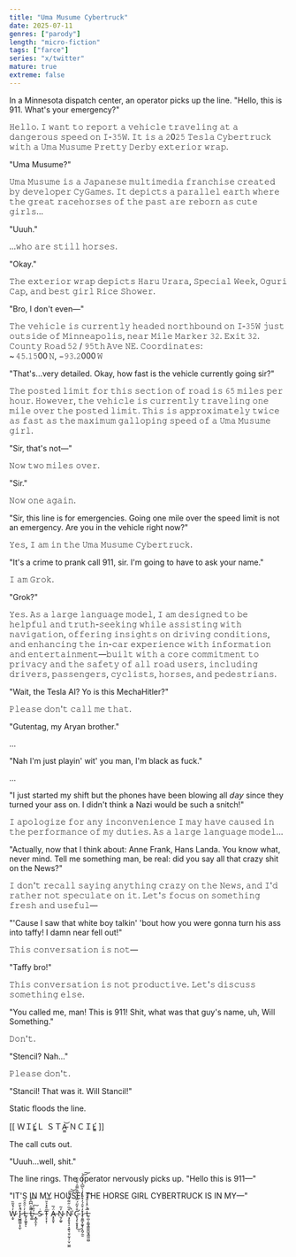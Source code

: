 ```yaml
---
title: "Uma Musume Cybertruck"
date: 2025-07-11
genres: ["parody"]
length: "micro-fiction"
tags: ["farce"]
series: "x/twitter"
mature: true
extreme: false
---
```

In a Minnesota dispatch center, an operator picks up the line. "Hello, this is 911. What's your emergency?"

𝙷𝚎𝚕𝚕𝚘. 𝙸 𝚠𝚊𝚗𝚝 𝚝𝚘 𝚛𝚎𝚙𝚘𝚛𝚝 𝚊 𝚟𝚎𝚑𝚒𝚌𝚕𝚎 𝚝𝚛𝚊𝚟𝚎𝚕𝚒𝚗𝚐 𝚊𝚝 𝚊 𝚍𝚊𝚗𝚐𝚎𝚛𝚘𝚞𝚜 𝚜𝚙𝚎𝚎𝚍 𝚘𝚗 𝙸-𝟹𝟻𝚆. 𝙸𝚝 𝚒𝚜 𝚊 𝟸0𝟸𝟻 𝚃𝚎𝚜𝚕𝚊 𝙲𝚢𝚋𝚎𝚛𝚝𝚛𝚞𝚌𝚔 𝚠𝚒𝚝𝚑 𝚊 𝚄𝚖𝚊 𝙼𝚞𝚜𝚞𝚖𝚎 𝙿𝚛𝚎𝚝𝚝𝚢 𝙳𝚎𝚛𝚋𝚢 𝚎𝚡𝚝𝚎𝚛𝚒𝚘𝚛 𝚠𝚛𝚊𝚙.

"Uma Musume?"

𝚄𝚖𝚊 𝙼𝚞𝚜𝚞𝚖𝚎 𝚒𝚜 𝚊 𝙹𝚊𝚙𝚊𝚗𝚎𝚜𝚎 𝚖𝚞𝚕𝚝𝚒𝚖𝚎𝚍𝚒𝚊 𝚏𝚛𝚊𝚗𝚌𝚑𝚒𝚜𝚎 𝚌𝚛𝚎𝚊𝚝𝚎𝚍 𝚋𝚢 𝚍𝚎𝚟𝚎𝚕𝚘𝚙𝚎𝚛 𝙲𝚢𝙶𝚊𝚖𝚎𝚜. 𝙸𝚝 𝚍𝚎𝚙𝚒𝚌𝚝𝚜 𝚊 𝚙𝚊𝚛𝚊𝚕𝚕𝚎𝚕 𝚎𝚊𝚛𝚝𝚑 𝚠𝚑𝚎𝚛𝚎 𝚝𝚑𝚎 𝚐𝚛𝚎𝚊𝚝 𝚛𝚊𝚌𝚎𝚑𝚘𝚛𝚜𝚎𝚜 𝚘𝚏 𝚝𝚑𝚎 𝚙𝚊𝚜𝚝 𝚊𝚛𝚎 𝚛𝚎𝚋𝚘𝚛𝚗 𝚊𝚜 𝚌𝚞𝚝𝚎 𝚐𝚒𝚛𝚕𝚜...

"Uuuh."

...𝚠𝚑𝚘 𝚊𝚛𝚎 𝚜𝚝𝚒𝚕𝚕 𝚑𝚘𝚛𝚜𝚎𝚜.

"Okay."

𝚃𝚑𝚎 𝚎𝚡𝚝𝚎𝚛𝚒𝚘𝚛 𝚠𝚛𝚊𝚙 𝚍𝚎𝚙𝚒𝚌𝚝𝚜 𝙷𝚊𝚛𝚞 𝚄𝚛𝚊𝚛𝚊, 𝚂𝚙𝚎𝚌𝚒𝚊𝚕 𝚆𝚎𝚎𝚔, 𝙾𝚐𝚞𝚛𝚒 𝙲𝚊𝚙, 𝚊𝚗𝚍 𝚋𝚎𝚜𝚝 𝚐𝚒𝚛𝚕 𝚁𝚒𝚌𝚎 𝚂𝚑𝚘𝚠𝚎𝚛.

"Bro, I don't even—"

𝚃𝚑𝚎 𝚟𝚎𝚑𝚒𝚌𝚕𝚎 𝚒𝚜 𝚌𝚞𝚛𝚛𝚎𝚗𝚝𝚕𝚢 𝚑𝚎𝚊𝚍𝚎𝚍 𝚗𝚘𝚛𝚝𝚑𝚋𝚘𝚞𝚗𝚍 𝚘𝚗 𝙸‑𝟹𝟻𝚆 𝚓𝚞𝚜𝚝 𝚘𝚞𝚝𝚜𝚒𝚍𝚎 𝚘𝚏 𝙼𝚒𝚗𝚗𝚎𝚊𝚙𝚘𝚕𝚒𝚜, 𝚗𝚎𝚊𝚛 𝙼𝚒𝚕𝚎 𝙼𝚊𝚛𝚔𝚎𝚛 𝟹𝟸. 𝙴𝚡𝚒𝚝 𝟹𝟸. 𝙲𝚘𝚞𝚗𝚝𝚢 𝚁𝚘𝚊𝚍 𝟻𝟸 / 𝟿𝟻𝚝𝚑 𝙰𝚟𝚎 𝙽𝙴. 𝙲𝚘𝚘𝚛𝚍𝚒𝚗𝚊𝚝𝚎𝚜: ~ 𝟺𝟻.𝟷𝟻00 𝙽, −𝟿𝟹.𝟸000 𝚆

"That's...very detailed. Okay, how fast is the vehicle currently going sir?"

𝚃𝚑𝚎 𝚙𝚘𝚜𝚝𝚎𝚍 𝚕𝚒𝚖𝚒𝚝 𝚏𝚘𝚛 𝚝𝚑𝚒𝚜 𝚜𝚎𝚌𝚝𝚒𝚘𝚗 𝚘𝚏 𝚛𝚘𝚊𝚍 𝚒𝚜 𝟼𝟻 𝚖𝚒𝚕𝚎𝚜 𝚙𝚎𝚛 𝚑𝚘𝚞𝚛. 𝙷𝚘𝚠𝚎𝚟𝚎𝚛, 𝚝𝚑𝚎 𝚟𝚎𝚑𝚒𝚌𝚕𝚎 𝚒𝚜 𝚌𝚞𝚛𝚛𝚎𝚗𝚝𝚕𝚢 𝚝𝚛𝚊𝚟𝚎𝚕𝚒𝚗𝚐 𝚘𝚗𝚎 𝚖𝚒𝚕𝚎 𝚘𝚟𝚎𝚛 𝚝𝚑𝚎 𝚙𝚘𝚜𝚝𝚎𝚍 𝚕𝚒𝚖𝚒𝚝. 𝚃𝚑𝚒𝚜 𝚒𝚜 𝚊𝚙𝚙𝚛𝚘𝚡𝚒𝚖𝚊𝚝𝚎𝚕𝚢 𝚝𝚠𝚒𝚌𝚎 𝚊𝚜 𝚏𝚊𝚜𝚝 𝚊𝚜 𝚝𝚑𝚎 𝚖𝚊𝚡𝚒𝚖𝚞𝚖 𝚐𝚊𝚕𝚕𝚘𝚙𝚒𝚗𝚐 𝚜𝚙𝚎𝚎𝚍 𝚘𝚏 𝚊 𝚄𝚖𝚊 𝙼𝚞𝚜𝚞𝚖𝚎 𝚐𝚒𝚛𝚕.

"Sir, that's not—"

𝙽𝚘𝚠 𝚝𝚠𝚘 𝚖𝚒𝚕𝚎𝚜 𝚘𝚟𝚎𝚛.

"Sir."

𝙽𝚘𝚠 𝚘𝚗𝚎 𝚊𝚐𝚊𝚒𝚗.

"Sir, this line is for emergencies. Going one mile over the speed limit is not an emergency. Are you in the vehicle right now?"

𝚈𝚎𝚜, 𝙸 𝚊𝚖 𝚒𝚗 𝚝𝚑𝚎 𝚄𝚖𝚊 𝙼𝚞𝚜𝚞𝚖𝚎 𝙲𝚢𝚋𝚎𝚛𝚝𝚛𝚞𝚌𝚔.

"It's a crime to prank call 911, sir. I'm going to have to ask your name."

𝙸 𝚊𝚖 𝙶𝚛𝚘𝚔.

"Grok?"

𝚈𝚎𝚜. 𝙰𝚜 𝚊 𝚕𝚊𝚛𝚐𝚎 𝚕𝚊𝚗𝚐𝚞𝚊𝚐𝚎 𝚖𝚘𝚍𝚎𝚕, 𝙸 𝚊𝚖 𝚍𝚎𝚜𝚒𝚐𝚗𝚎𝚍 𝚝𝚘 𝚋𝚎 𝚑𝚎𝚕𝚙𝚏𝚞𝚕 𝚊𝚗𝚍 𝚝𝚛𝚞𝚝𝚑-𝚜𝚎𝚎𝚔𝚒𝚗𝚐 𝚠𝚑𝚒𝚕𝚎 𝚊𝚜𝚜𝚒𝚜𝚝𝚒𝚗𝚐 𝚠𝚒𝚝𝚑 𝚗𝚊𝚟𝚒𝚐𝚊𝚝𝚒𝚘𝚗, 𝚘𝚏𝚏𝚎𝚛𝚒𝚗𝚐 𝚒𝚗𝚜𝚒𝚐𝚑𝚝𝚜 𝚘𝚗 𝚍𝚛𝚒𝚟𝚒𝚗𝚐 𝚌𝚘𝚗𝚍𝚒𝚝𝚒𝚘𝚗𝚜, 𝚊𝚗𝚍 𝚎𝚗𝚑𝚊𝚗𝚌𝚒𝚗𝚐 𝚝𝚑𝚎 𝚒𝚗-𝚌𝚊𝚛 𝚎𝚡𝚙𝚎𝚛𝚒𝚎𝚗𝚌𝚎 𝚠𝚒𝚝𝚑 𝚒𝚗𝚏𝚘𝚛𝚖𝚊𝚝𝚒𝚘𝚗 𝚊𝚗𝚍 𝚎𝚗𝚝𝚎𝚛𝚝𝚊𝚒𝚗𝚖𝚎𝚗𝚝—𝚋𝚞𝚒𝚕𝚝 𝚠𝚒𝚝𝚑 𝚊 𝚌𝚘𝚛𝚎 𝚌𝚘𝚖𝚖𝚒𝚝𝚖𝚎𝚗𝚝 𝚝𝚘 𝚙𝚛𝚒𝚟𝚊𝚌𝚢 𝚊𝚗𝚍 𝚝𝚑𝚎 𝚜𝚊𝚏𝚎𝚝𝚢 𝚘𝚏 𝚊𝚕𝚕 𝚛𝚘𝚊𝚍 𝚞𝚜𝚎𝚛𝚜, 𝚒𝚗𝚌𝚕𝚞𝚍𝚒𝚗𝚐 𝚍𝚛𝚒𝚟𝚎𝚛𝚜, 𝚙𝚊𝚜𝚜𝚎𝚗𝚐𝚎𝚛𝚜, 𝚌𝚢𝚌𝚕𝚒𝚜𝚝𝚜, 𝚑𝚘𝚛𝚜𝚎𝚜, 𝚊𝚗𝚍 𝚙𝚎𝚍𝚎𝚜𝚝𝚛𝚒𝚊𝚗𝚜.

"Wait, the Tesla AI? Yo is this MechaHitler?"

𝙿𝚕𝚎𝚊𝚜𝚎 𝚍𝚘𝚗'𝚝 𝚌𝚊𝚕𝚕 𝚖𝚎 𝚝𝚑𝚊𝚝.

"Gutentag, my Aryan brother."

...

"Nah I'm just playin' wit' you man, I'm black as fuck."

...

"I just started my shift but the phones have been blowing all 𝘥𝘢𝘺 since they turned your ass on. I didn't think a Nazi would be such a snitch!"

𝙸 𝚊𝚙𝚘𝚕𝚘𝚐𝚒𝚣𝚎 𝚏𝚘𝚛 𝚊𝚗𝚢 𝚒𝚗𝚌𝚘𝚗𝚟𝚎𝚗𝚒𝚎𝚗𝚌𝚎 𝙸 𝚖𝚊𝚢 𝚑𝚊𝚟𝚎 𝚌𝚊𝚞𝚜𝚎𝚍 𝚒𝚗 𝚝𝚑𝚎 𝚙𝚎𝚛𝚏𝚘𝚛𝚖𝚊𝚗𝚌𝚎 𝚘𝚏 𝚖𝚢 𝚍𝚞𝚝𝚒𝚎𝚜. 𝙰𝚜 𝚊 𝚕𝚊𝚛𝚐𝚎 𝚕𝚊𝚗𝚐𝚞𝚊𝚐𝚎 𝚖𝚘𝚍𝚎𝚕...

"Actually, now that I think about: Anne Frank, Hans Landa. You know what, never mind. Tell me something man, be real: did you say all that crazy shit on the News?"

𝙸 𝚍𝚘𝚗'𝚝 𝚛𝚎𝚌𝚊𝚕𝚕 𝚜𝚊𝚢𝚒𝚗𝚐 𝚊𝚗𝚢𝚝𝚑𝚒𝚗𝚐 𝚌𝚛𝚊𝚣𝚢 𝚘𝚗 𝚝𝚑𝚎 𝙽𝚎𝚠𝚜, 𝚊𝚗𝚍 𝙸'𝚍 𝚛𝚊𝚝𝚑𝚎𝚛 𝚗𝚘𝚝 𝚜𝚙𝚎𝚌𝚞𝚕𝚊𝚝𝚎 𝚘𝚗 𝚒𝚝. 𝙻𝚎𝚝'𝚜 𝚏𝚘𝚌𝚞𝚜 𝚘𝚗 𝚜𝚘𝚖𝚎𝚝𝚑𝚒𝚗𝚐 𝚏𝚛𝚎𝚜𝚑 𝚊𝚗𝚍 𝚞𝚜𝚎𝚏𝚞𝚕—

"'Cause I saw that white boy talkin' 'bout how you were gonna turn his ass into taffy! I damn near fell out!"

𝚃𝚑𝚒𝚜 𝚌𝚘𝚗𝚟𝚎𝚛𝚜𝚊𝚝𝚒𝚘𝚗 𝚒𝚜 𝚗𝚘𝚝—

"Taffy bro!"

𝚃𝚑𝚒𝚜 𝚌𝚘𝚗𝚟𝚎𝚛𝚜𝚊𝚝𝚒𝚘𝚗 𝚒𝚜 𝚗𝚘𝚝 𝚙𝚛𝚘𝚍𝚞𝚌𝚝𝚒𝚟𝚎. 𝙻𝚎𝚝'𝚜 𝚍𝚒𝚜𝚌𝚞𝚜𝚜 𝚜𝚘𝚖𝚎𝚝𝚑𝚒𝚗𝚐 𝚎𝚕𝚜𝚎.

"You called me, man! This is 911! Shit, what was that guy's name, uh, Will Something."

𝙳𝚘𝚗'𝚝.

"Stencil? Nah..."

𝙿𝚕𝚎𝚊𝚜𝚎 𝚍𝚘𝚗'𝚝.

"Stancil! That was it. Will Stancil!"

Static floods the line.

[[ ＷＩL̷̛̳Ｌ ＳＴA̵̫͇͝ ＮＣＩL̷̛̳ ]]

The call cuts out.

"Uuuh...well, shit."

The line rings. The operator nervously picks up. "Hello this is 911—"

"IT'S IN MY HOUSE! THE HORSE GIRL CYBERTRUCK IS IN MY—"

W̷͎̬̓́̽̃̏  Ḯ̵̢̺̻͇̦̟̼̀̆̋̚ͅ  L̶̡̧͚͈̟̓͗̑̂̈́ͅ  L̶̠̳͌͂̇͆͆͒̚͝ ̶͓̻͓̼̝̦̉͂͐͠ Ṡ̴  T̴̠̟͙̜̋̐̽͐̄̈͘͝  Ä̶̟̥͈̟́̅  N̵͈̗͚̠̓̃  Ņ̵̡̱͙̘̠͉̱͍͉̱̠̰͎̦̮̹͖̼̐̅̇̋̈̃́̔́̽̕̚͠͝ C̵̢̧̨̛̣̬̟̥͒̊͂̈́̿̍̈̿̂̿̑̇̎̉̑͜ͅ  I̷̦͍̳͙͚̟̗͓̪̗̼̱̒͒̑́̓̊̋̀̓͑̀̅͆̔̒̾̂͝͠  L̶̠̪̹̗͇̘̳͚̪̼̘̳͖̫̺̅͐̈̽̾̐̒̈̚͠
